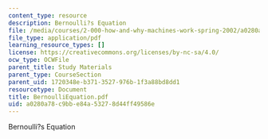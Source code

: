 ```yaml
---
content_type: resource
description: Bernoulli?s Equation
file: /media/courses/2-000-how-and-why-machines-work-spring-2002/a0280a78c9bbe84a53278d44ff49586e_BernoulliEquation.pdf
file_type: application/pdf
learning_resource_types: []
license: https://creativecommons.org/licenses/by-nc-sa/4.0/
ocw_type: OCWFile
parent_title: Study Materials
parent_type: CourseSection
parent_uid: 1720348e-b371-3527-976b-1f3a88bd8dd1
resourcetype: Document
title: BernoulliEquation.pdf
uid: a0280a78-c9bb-e84a-5327-8d44ff49586e
---
```

Bernoulli?s Equation